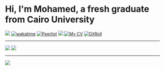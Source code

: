 # Hi, I'm Mohamed, a fresh graduate from Cairo University

[![](https://visitcount.itsvg.in/api?id=MH0386&label=Profile%20Views&color=12&icon=0&pretty=true)](https://visitcount.itsvg.in/analytics/MH0386)
[![wakatime](https://wakatime.com/badge/user/e4d8d817-59ad-4a5a-8eb5-e35ff92d6626.svg)](https://wakatime.com/@MH0386)
[![Peerlist](https://img.shields.io/badge/Peerlist-gray)](https://peerlist.io/mh0386)
[![](https://www.codewars.com/users/MH0386/badges/micro)](https://www.codewars.com/users/MH0386)
[![My CV](https://img.shields.io/badge/My%20CV-My%20CV)](https://mohamedhisham.is-a.dev/MH0386/resume.pdf)
[![GitRoll](https://img.shields.io/badge/GitRoll-blue)](https://gitroll.io/profile/uZb4MEBrxYReBqPwHa4MWRdtFmg03)

---

![](https://github-readme-stats.vercel.app/api?username=MH0386&theme=github_dark&show_icons=true&hide_border=true&include_all_commits=true&count_private=true&&show=reviews,discussions_started,discussions_answered,prs_merged,prs_merged_percentage)
![](https://github-readme-activity-graph.vercel.app/graph?username=MH0386&radius=16&theme=react&area=true&order=5)

---

![](https://wakatime.com/share/@MH0386/3a81e9d2-c6fa-4402-82fd-dd0b84107d5a.svg)
